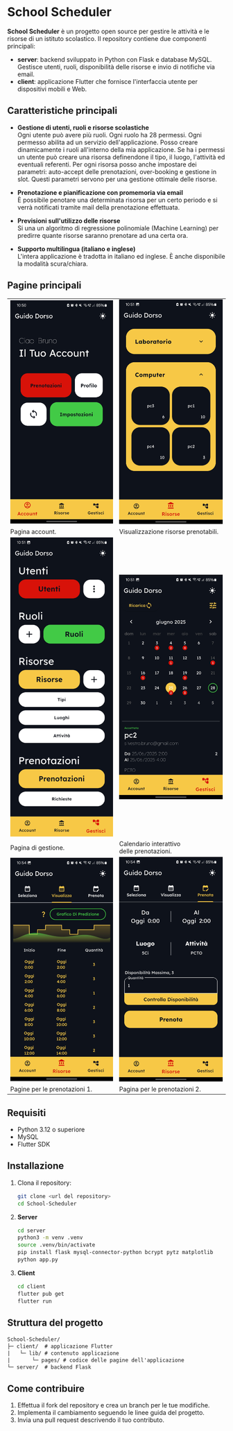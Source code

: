 # School Scheduler

**School Scheduler** è un progetto open source per gestire le attività e le risorse di un istituto scolastico. Il repository contiene due componenti principali:

- **server**: backend sviluppato in Python con Flask e database MySQL. Gestisce utenti, ruoli, disponibilità delle risorse e invio di notifiche via email.
- **client**: applicazione Flutter che fornisce l'interfaccia utente per dispositivi mobili e Web.

## Caratteristiche principali

- **Gestione di utenti, ruoli e risorse scolastiche**<br>
Ogni utente può avere più ruoli. Ogni ruolo ha 28 permessi. Ogni permesso abilita ad un servizio dell'applicazione. Posso creare dinamicamente i ruoli all'interno della mia applicazione. Se ha i permessi un utente può creare una risorsa definendone il tipo, il luogo, l'attività ed eventuali referenti. Per ogni risorsa posso anche impostare dei parametri: auto-accept delle prenotazioni, over-booking e gestione in slot. Questi parametri servono per una gestione ottimale delle risorse.<br>

- **Prenotazione e pianificazione con promemoria via email**<br>
È possibile penotare una determinata risorsa per un certo periodo e si verrà notificati tramite mail della prenotazione effettuata.<br>

- **Previsioni sull'utilizzo delle risorse**<br>
Si una un algoritmo di regressione polinomiale (Machine Learning) per predirre quante risorse saranno prenotare ad una certa ora.<br>

- **Supporto multilingua (italiano e inglese)**<br>
L'intera applicazione è tradotta in italiano ed inglese. È anche disponibile la modalità scura/chiara.

## Pagine principali

| | |
|---|---|
| <img src="images/Screenshot_20250628_105059.jpg" width="250"/> | <img src="images/Screenshot_20250628_105110.jpg" width="250"/> |
| Pagina account.| Visualizzazione risorse prenotabili.|
| <img src="images/Screenshot_20250628_105123.jpg" width="250"/> | <img src="images/Screenshot_20250628_105151.jpg" width="250"/> |
| Pagina di gestione.| Calendario interattivo<br>delle prenotazioni.|
| <img src="images/Screenshot_20250628_105416.jpg" width="250"/> | <img src="images/Screenshot_20250628_105433.jpg" width="250"/> |
| Pagine per le prenotazioni 1.| Pagina per le prenotazioni 2.|

## Requisiti

- Python 3.12 o superiore
- MySQL
- Flutter SDK

## Installazione

1. Clona il repository:
   ```bash
   git clone <url del repository>
   cd School-Scheduler
   ```
2. **Server**
   ```bash
   cd server
   python3 -m venv .venv
   source .venv/bin/activate
   pip install flask mysql-connector-python bcrypt pytz matplotlib
   python app.py
   ```
3. **Client**
   ```bash
   cd client
   flutter pub get
   flutter run
   ```

## Struttura del progetto

```
School-Scheduler/
├─ client/  # applicazione Flutter
|   └─ lib/ # contenuto applicazione
|       └─ pages/ # codice delle pagine dell'applicazione
└─ server/  # backend Flask
```

## Come contribuire

1. Effettua il fork del repository e crea un branch per le tue modifiche.
2. Implementa il cambiamento seguendo le linee guida del progetto.
3. Invia una pull request descrivendo il tuo contributo.
